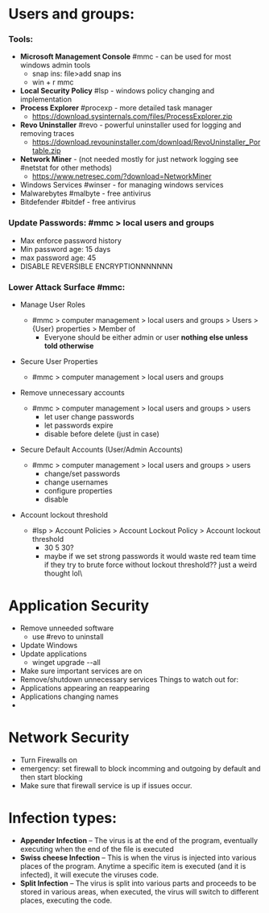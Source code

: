 # Users and groups:
### Tools:
- **Microsoft Management Console** #mmc - can be used for most windows admin tools  
	- snap ins: file>add snap ins
	- win + r mmc
- **Local Security Policy** #lsp - windows policy changing and implementation
- **Process Explorer** #procexp - more detailed task manager 
	- https://download.sysinternals.com/files/ProcessExplorer.zip
- **Revo Uninstaller** #revo - powerful uninstaller used for logging and removing traces
	- https://download.revouninstaller.com/download/RevoUninstaller_Portable.zip
- **Network Miner** - (not needed mostly for just network logging see #netstat for other methods)
	- https://www.netresec.com/?download=NetworkMiner
- Windows Services #winser - for managing windows services
- Malwarebytes #malbyte - free antivirus
- Bitdefender #bitdef - free antivirus

### Update Passwords: #mmc > local users and groups
- Max enforce password history
- Min password age: 15 days
- max password age: 45
- DISABLE REVERSIBLE ENCRYPTIONNNNNNN

### Lower Attack Surface #mmc: 

- Manage User Roles 
	- #mmc > computer management > local users and groups > Users >  {User} properties > Member of
		- Everyone should be either admin or user **nothing else unless told otherwise**

- Secure User Properties
	- #mmc > computer management > local users and groups 

- Remove unnecessary accounts  
	- #mmc > computer management > local users and groups > users
		- let user change passwords
		- let passwords expire
		- disable before delete (just in case)

- Secure Default Accounts (User/Admin Accounts)
	- #mmc > computer management > local users and groups > users
		- change/set passwords
		- change usernames
		- configure properties
		- disable

- Account lockout threshold
	- #lsp > Account Policies > Account Lockout Policy > Account lockout threshold 
		- 30 5 30?
		- maybe if we set strong passwords it would waste red team time if they try to brute force without lockout threshold?? just a weird thought lol\


# Application Security

- Remove unneeded software 
	- use #revo to uninstall
- Update Windows
- Update applications 
	- winget upgrade --all
- Make sure important services are on 
- Remove/shutdown unnecessary services
Things to watch out for: 
- Applications appearing an reappearing 
- Applications changing names
- 
# Network Security
- Turn Firewalls on
- emergency: set firewall to block incomming and outgoing by default and then start blocking
- Make sure that firewall service is up if issues occur. 



# Infection types:

- **Appender Infection** – The virus is at the end of the program, eventually executing when the end of the file is executed
- **Swiss cheese Infection** – This is when the virus is injected into various places of the program. Anytime a specific item is executed (and it is infected), it will execute the viruses code.
- **Split Infection** – The virus is split into various parts and proceeds to be stored in various areas, when executed, the virus will switch to different places, executing the code.
